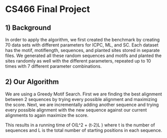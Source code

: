 # CS466 Final Project

## 1) Background
In order to apply the algorithm, we first created the benchmark by creating 70 data sets with different parameters for ICPC, ML, and SC. Each dataset has the motif, motiflength, sequences, and planted sites stored in separate files. We generated all these random sequences and motifs and planted the sites randomly as well with the different parameters, repeated up to 10 times with 7 different parameter combinations.
## 2) Our Algorithm
We are using a Greedy Motif Search. First we are finding the best alignment between 2 sequences by trying every possible alignment and maximizing the score. Next, we are incrementally adding another sequence and trying every possible alignment with the new sequence against our current alignments to again maximize the score. 

This results in a running time of O(L^2 + (t-2)L ) where t is the number of sequences and L is the total number of starting positions in each sequence.
